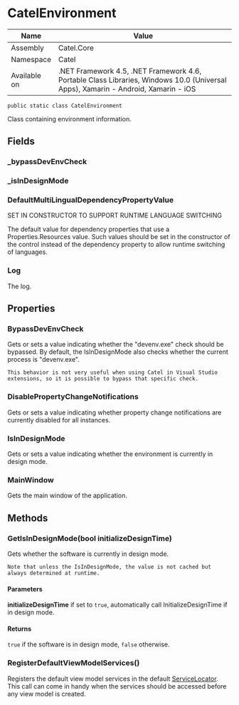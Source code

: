 

# CatelEnvironment

Name|Value
---|---
Assembly|Catel.Core
Namespace|Catel
Available on|.NET Framework 4.5, .NET Framework 4.6, Portable Class Libraries, Windows 10.0 (Universal Apps), Xamarin - Android, Xamarin - iOS

```
public static class CatelEnvironment
```

Class containing environment information.



## Fields

### _bypassDevEnvCheck

### _isInDesignMode

### DefaultMultiLingualDependencyPropertyValue
SET IN CONSTRUCTOR TO SUPPORT RUNTIME LANGUAGE SWITCHING

The default value for dependency properties that use a Properties.Resources value. Such values should be set in the constructor
    of the control instead of the dependency property to allow runtime switching of languages.



### Log

The log.



## Properties

### BypassDevEnvCheck

Gets or sets a value indicating whether the "devenv.exe" check should be bypassed. By default, the IsInDesignMode
    also checks whether the current process is "devenv.exe".
    


    This behavior is not very useful when using Catel in Visual Studio extensions, so it is possible to bypass that specific check.



### DisablePropertyChangeNotifications

Gets or sets a value indicating whether property change notifications are currently disabled for all instances.



### IsInDesignMode

Gets or sets a value indicating whether the environment is currently in design mode.



### MainWindow

Gets the main window of the application.



## Methods

### GetIsInDesignMode(bool initializeDesignTime)

Gets whether the software is currently in design mode.
    


    Note that unless the IsInDesignMode, the value is not cached but always determined at runtime.

#### Parameters

**initializeDesignTime**
if set to ```true```, automatically call InitializeDesignTime if in design mode.

#### Returns

```true``` if the software is in design mode, ```false``` otherwise.



### RegisterDefaultViewModelServices()

Registers the default view model services in the default [ServiceLocator](#). This call can come in handy when the 
    services should be accessed before any view model is created.



